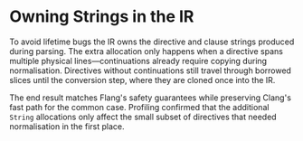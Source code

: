 # Owning Strings in the IR

To avoid lifetime bugs the IR owns the directive and clause strings produced during parsing. The extra allocation only happens
when a directive spans multiple physical lines—continuations already require copying during normalisation. Directives without
continuations still travel through borrowed slices until the conversion step, where they are cloned once into the IR.

The end result matches Flang's safety guarantees while preserving Clang's fast path for the common case. Profiling confirmed that
the additional `String` allocations only affect the small subset of directives that needed normalisation in the first place.
